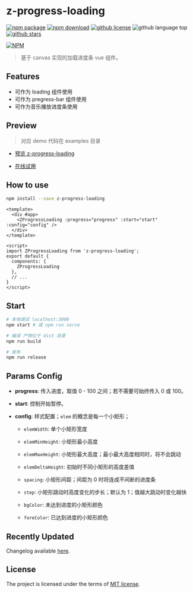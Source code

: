 # z-progress-loading

[![npm package](https://img.shields.io/npm/v/z-progress-loading.svg)](https://www.npmjs.org/package/z-progress-loading)
[![npm download](https://img.shields.io/npm/dt/z-progress-loading.svg)](https://www.npmjs.org/package/z-progress-loading)
[![github license](https://img.shields.io/github/license/shallinta/z-progress-loading.svg)](https://github.com/shallinta/z-progress-loading/blob/master/LICENSE)
![github language top](https://img.shields.io/github/languages/top/shallinta/z-progress-loading.svg)
[![github stars](https://img.shields.io/github/stars/shallinta/z-progress-loading.svg?style=social&label=Stars)](https://github.com/shallinta/z-progress-loading)  

[![NPM](https://nodei.co/npm/z-progress-loading.png?downloads=true&downloadRank=true&stars=true)](https://www.npmjs.com/package/z-progress-loading)

> 基于 canvas 实现的加载进度条 vue 组件。

## Features

- 可作为 loading 组件使用
- 可作为 pregress-bar 组件使用
- 可作为音乐播放进度条使用

## Preview

> 对应 demo 代码在 examples 目录

- [预览 z-progress-loading](https://dy7q2.csb.app/)

- [在线试用](https://codesandbox.io/s/funny-perlman-dy7q2)

## How to use

```sh
npm install --save z-progress-loading
```

```vue
<template>
  <div #app>
    <ZProgressLoading :progress="progress" :start="start" :config="config" />
  </div>
</template>

<script>
import ZProgressLoading from 'z-progress-loading';
export default {
  components: {
    ZProgressLoading
  },
  // ...
}
</script>
```

## Start

```sh
# 本地调试 localhost:3000
npm start # 或 npm run serve

# 编译 产物位于 dist 目录
npm run build

# 发布
npm run release

```

## Params Config

- **progress**: 传入进度，取值 0 - 100 之间；若不需要可始终传入 0 或 100。

- **start**: 控制开始暂停。

- **config**: 样式配置；`elem` 的概念是每一个小矩形；

  - `elemWidth`: 单个小矩形宽度

  - `elemMinHeight`: 小矩形最小高度

  - `elemMaxHeight`: 小矩形最大高度；最小最大高度相同时，将不会跳动

  - `elemDeltaHeight`: 初始时不同小矩形的高度差值

  - `spacing`: 小矩形间距；间距为 0 时将连成不间断的进度条

  - `step`: 小矩形跳动时高度变化的步长；默认为 1；值越大跳动时变化越快

  - `bgColor`: 未达到进度的小矩形颜色

  - `foreColor`: 已达到进度的小矩形颜色

## Recently Updated

Changelog available [here](./CHANGELOG.md).

## License

The project is licensed under the terms of [MIT license](./LICENSE).
